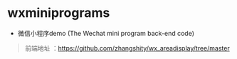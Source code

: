 # wxminiprograms
* 微信小程序demo (The Wechat mini program back-end code)
> 前端地址 ：https://github.com/zhangshity/wx_areadisplay/tree/master
